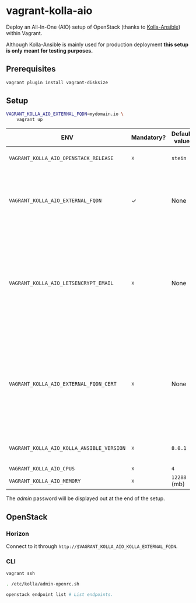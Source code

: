 # vagrant-kolla-aio

Deploy an All-In-One (AIO) setup of OpenStack (thanks to [Kolla-Ansible](https://docs.openstack.org/kolla-ansible/latest/)) within Vagrant.

Although Kolla-Ansible is mainly used for production deployment **this setup is only meant for testing purposes.**

## Prerequisites

```bash
vagrant plugin install vagrant-disksize
```

## Setup

```bash
VAGRANT_KOLLA_AIO_EXTERNAL_FQDN=mydomain.io \
    vagrant up
```

| ENV | Mandatory? | Default value | Description |
|-|-|-|-|
| `VAGRANT_KOLLA_AIO_OPENSTACK_RELEASE` | ☓ | `stein` | Version of OpenStack to install. |
| `VAGRANT_KOLLA_AIO_EXTERNAL_FQDN` | ✓ | None | URL through which OpenStack will be accessed from outside |
| `VAGRANT_KOLLA_AIO_LETSENCRYPT_EMAIL` | ☓ | None | Enables the external TLS termination. It must be completed with the email address associated with your Let's Encrypt account |
| `VAGRANT_KOLLA_AIO_EXTERNAL_FQDN_CERT` | ☓ | None | Enables the external TLS termination. It must be completed with a private key and a fullchain certificate (PEM format) |
| `VAGRANT_KOLLA_AIO_KOLLA_ANSIBLE_VERSION` | ☓ | `8.0.1` | Version of [kolla-ansible](https://pypi.org/project/kolla-ansible/) to install. |
| `VAGRANT_KOLLA_AIO_CPUS` | ☓ | `4` | CPUs |
| `VAGRANT_KOLLA_AIO_MEMORY` | ☓ | `12288` (mb) | RAM |

The *admin* password will be displayed out at the end of the setup.

## OpenStack

### Horizon

Connect to it through `http://$VAGRANT_KOLLA_AIO_KOLLA_EXTERNAL_FQDN`.

### CLI

```bash
vagrant ssh

. /etc/kolla/admin-openrc.sh

openstack endpoint list # List endpoints.
```
